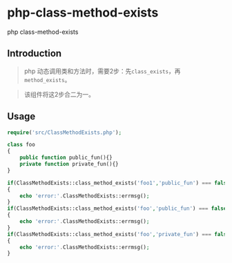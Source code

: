 # php-class-method-exists
php class-method-exists

## Introduction

> php 动态调用类和方法时，需要2步：先`class_exists`，再`method_exists`。

> 该组件将这2步合二为一。

## Usage

```php
require('src/ClassMethodExists.php');

class foo
{
	public function public_fun(){}
	private function private_fun(){}
}

if(ClassMethodExists::class_method_exists('foo1','public_fun') === false)
{
	echo 'error:'.ClassMethodExists::errmsg();
}
if(ClassMethodExists::class_method_exists('foo','public_fun') === false)
{
	echo 'error:'.ClassMethodExists::errmsg();
}
if(ClassMethodExists::class_method_exists('foo','private_fun') === false)
{
	echo 'error:'.ClassMethodExists::errmsg();
}
```
